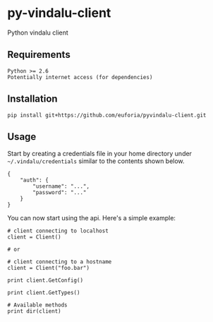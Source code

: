 py-vindalu-client
=================
Python vindalu client

Requirements
------------

    Python >= 2.6
    Potentially internet access (for dependencies)

Installation
------------

    pip install git+https://github.com/euforia/pyvindalu-client.git

Usage
-----
Start by creating a credentials file in your home directory under `~/.vindalu/credentials` similar to the contents shown below.

    {
        "auth": {
            "username": "...",
            "password": "..."
        }
    }

You can now start using the api. Here's a simple example:

```
# client connecting to localhost
client = Client()

# or 

# client connecting to a hostname
client = Client("foo.bar")

print client.GetConfig()

print client.GetTypes()

# Available methods
print dir(client)

```
